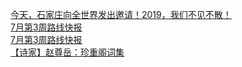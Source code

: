   
[今天，石家庄向全世界发出邀请！2019，我们不见不散！](http://www.dianyue.me/archives/010/z86pi91omlvp1dzs/)  
[7月第3周路线快报](http://www.dianyue.me/archives/711/xr12pnafe2iblw06/)  
[7月第3周路线快报](http://www.dianyue.me/archives/683/82mvfeqdw1yelpjh/)  
[【诗家】赵尊岳：珍重阁词集](http://www.dianyue.me/archives/232/8i0qhj9ab00kx0d5/)